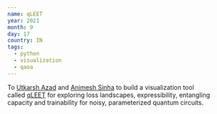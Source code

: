 ```yaml
---
name: qLEET
year: 2021
month: 9
day: 17
country: IN
tags:
  - python
  - visualization
  - qaoa
---
```

To [Utkarsh Azad](https://obliviateandsurrender.github.io/) and [Animesh Sinha](https://researchweb.iiit.ac.in/~animesh.sinha/home) to build a visualization tool called [qLEET](https://github.com/QLemma/qLEET) for exploring loss landscapes, expressibility, entangling capacity and trainability for noisy, parameterized quantum circuits.
